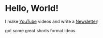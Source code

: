 # Hello, World!

I make [YouTube](https://youtube.com/@fabianfrankwerner) videos and write a [Newsletter](https://fabianfrankwerner.com/newsletter)!

got some great shorts format ideas
